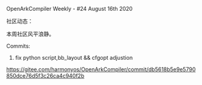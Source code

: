 OpenArkCompiler Weekly - #24 August 16th 2020

社区动态：

本周社区风平浪静。

Commits:

1. fix python script,bb_layout && cfgopt adjustion

https://gitee.com/harmonyos/OpenArkCompiler/commit/db5618b5e9e5790850dce76d5f3c26ca4c940f2b